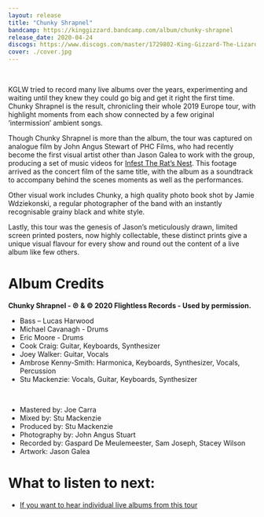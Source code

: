 ```yaml
---
layout: release
title: "Chunky Shrapnel"
bandcamp: https://kinggizzard.bandcamp.com/album/chunky-shrapnel
release_date: 2020-04-24 
discogs: https://www.discogs.com/master/1729802-King-Gizzard-The-Lizard-Wizard-Chunky-Shrapnel
cover: ./cover.jpg
---
```

<br>

KGLW tried to record many live albums over the years, experimenting and waiting until they knew they could go big and get it right the first time. Chunky Shrapnel is the result, chronicling their whole 2019 Europe tour, with highlight moments from each show connected by a few original ‘intermission’ ambient songs.

Though Chunky Shrapnel is more than the album, the tour was captured on analogue film by John Angus Stewart of PHC Films, who had recently become the first visual artist other than Jason Galea to work with the group, producing a set of music videos for [Infest The Rat’s Nest](../infest-the-rats-nest). This footage arrived as the concert film of the same title, with the album as a soundtrack to accompany behind the scenes moments as well as the performances.

Other visual work includes Chunky, a high quality photo book shot by Jamie Wdziekonski, a regular photographer of the band with an instantly recognisable grainy black and white style.

Lastly, this tour was the genesis of Jason’s meticulously drawn, limited screen printed posters, now highly collectable, these distinct prints give a unique visual flavour for every show and round out the content of a live album like few others.

# Album Credits
**Chunky Shrapnel - ℗ & © 2020 Flightless Records - Used by permission.**

* Bass – Lucas Harwood
* Michael Cavanagh - Drums
* Eric Moore - Drums
* Cook Craig: Guitar, Keyboards, Synthesizer
* Joey Walker: Guitar, Vocals
* Ambrose Kenny-Smith: Harmonica, Keyboards, Synthesizer, Vocals, Percussion
* Stu Mackenzie: Vocals, Guitar, Keyboards, Synthesizer
<br>

* Mastered by: Joe Carra
* Mixed by: Stu Mackenzie
* Produced by: Stu Mackenzie
* Photography by: John Angus Stuart
* Recorded by: Gaspard De Meulemeester, Sam Joseph, Stacey Wilson
* Artwork: Jason Galea

# What to listen to next:

*   [If you want to hear individual live albums from this tour](../live-in-paris-2019)
